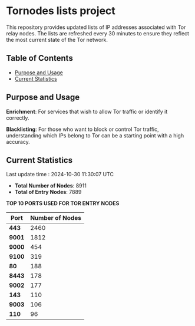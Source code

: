 # Tornodes lists project

This repository provides updated lists of IP addresses associated with Tor relay nodes. The lists are refreshed every 30 minutes to ensure they reflect the most current state of the Tor network.

## Table of Contents

- [Purpose and Usage](#purpose-and-usage)
- [Current Statistics](#current-statistics)


## Purpose and Usage

**Enrichment**: For services that wish to allow Tor traffic or identify it correctly.

**Blacklisting**: For those who want to block or control Tor traffic, understanding which IPs belong to Tor can be a starting point with a high accuracy.

## Current Statistics

Last update time : 2024-10-30 11:30:07 UTC

- **Total Number of Nodes**: 8911
- **Total of Entry Nodes**: 7889

**TOP 10 PORTS USED FOR TOR ENTRY NODES**

| **Port** | **Number of Nodes** |
|------|-----------------|
| **443**   | 2460  |
| **9001**   | 1812  |
| **9000**   | 454  |
| **9100**   | 319  |
| **80**   | 188  |
| **8443**   | 178  |
| **9002**   | 177  |
| **143**   | 110  |
| **9003**   | 106  |
| **110**   | 96  |


